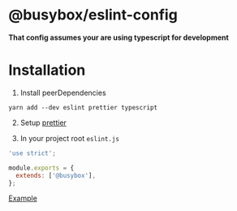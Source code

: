 # @busybox/eslint-config

**That config assumes your are using typescript for development**

# Installation

1. Install peerDependencies

```
yarn add --dev eslint prettier typescript
```

2. Setup [prettier](../prettier-config)

3) In your project root `eslint.js`

```js
'use strict';

module.exports = {
  extends: ['@busybox'],
};
```

[Example](../../.eslintrc.js)
